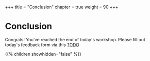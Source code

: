 +++
title = "Conclusion"
chapter = true
weight = 90
+++

# Conclusion

Congrats! You've reached the end of today's workshop.
Please fill out today's feedback form via this [TODO](TODO)

{{% children showhidden="false" %}}
